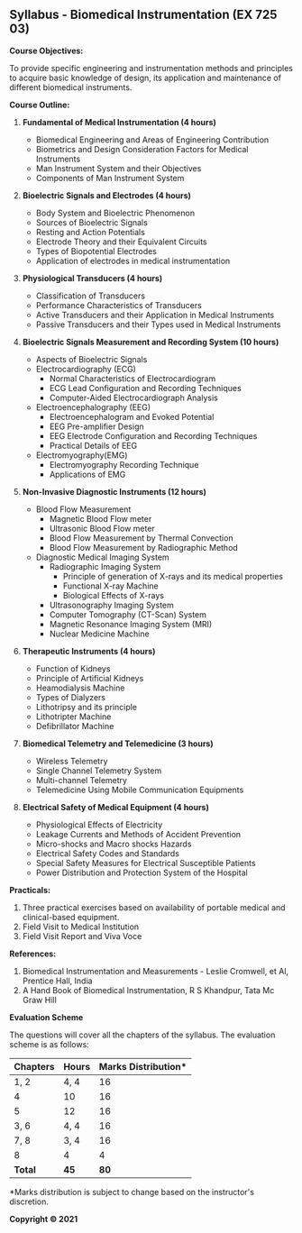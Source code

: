 ## Syllabus - Biomedical Instrumentation (EX 725 03)

**Course Objectives:**

To provide specific engineering and instrumentation methods and principles to acquire basic knowledge of design, its application and maintenance of different biomedical instruments.

**Course Outline:**

1. **Fundamental of Medical Instrumentation (4 hours)**
    * Biomedical Engineering and Areas of Engineering Contribution
    * Biometrics and Design Consideration Factors for Medical Instruments
    * Man Instrument System and their Objectives
    * Components of Man Instrument System

2. **Bioelectric Signals and Electrodes (4 hours)**
    * Body System and Bioelectric Phenomenon
    * Sources of Bioelectric Signals
    * Resting and Action Potentials
    * Electrode Theory and their Equivalent Circuits
    * Types of Biopotential Electrodes
    * Application of electrodes in medical instrumentation

3. **Physiological Transducers (4 hours)**
    * Classification of Transducers
    * Performance Characteristics of Transducers
    * Active Transducers and their Application in Medical Instruments
    * Passive Transducers and their Types used in Medical Instruments

4. **Bioelectric Signals Measurement and Recording System (10 hours)**
    * Aspects of Bioelectric Signals
    * Electrocardiography (ECG)
        * Normal Characteristics of Electrocardiogram
        * ECG Lead Configuration and Recording Techniques
        * Computer-Aided Electrocardiograph Analysis
    * Electroencephalography (EEG)
        * Electroencephalogram and Evoked Potential
        * EEG Pre-amplifier Design
        * EEG Electrode Configuration and Recording Techniques
        * Practical Details of EEG
    * Electromyography(EMG)
        * Electromyography Recording Technique
        * Applications of EMG

5. **Non-Invasive Diagnostic Instruments (12 hours)**
    * Blood Flow Measurement
        * Magnetic Blood Flow meter
        * Ultrasonic Blood Flow meter
        * Blood Flow Measurement by Thermal Convection
        * Blood Flow Measurement by Radiographic Method
    * Diagnostic Medical Imaging System
        * Radiographic Imaging System
            * Principle of generation of X-rays and its medical properties
            * Functional X-ray Machine
            * Biological Effects of X-rays
        * Ultrasonography Imaging System
        * Computer Tomography (CT-Scan) System
        * Magnetic Resonance Imaging System (MRI)
        * Nuclear Medicine Machine

6. **Therapeutic Instruments (4 hours)**
    * Function of Kidneys
    * Principle of Artificial Kidneys
    * Heamodialysis Machine
    * Types of Dialyzers
    * Lithotripsy and its principle
    * Lithotripter Machine
    * Defibrillator Machine

7. **Biomedical Telemetry and Telemedicine (3 hours)**
    * Wireless Telemetry
    * Single Channel Telemetry System
    * Multi-channel Telemetry
    * Telemedicine Using Mobile Communication Equipments

8. **Electrical Safety of Medical Equipment (4 hours)**
    * Physiological Effects of Electricity
    * Leakage Currents and Methods of Accident Prevention
    * Micro-shocks and Macro shocks Hazards
    * Electrical Safety Codes and Standards
    * Special Safety Measures for Electrical Susceptible Patients
    * Power Distribution and Protection System of the Hospital

**Practicals:**

1. Three practical exercises based on availability of portable medical and clinical-based equipment.
2. Field Visit to Medical Institution
3. Field Visit Report and Viva Voce

**References:**

1. Biomedical Instrumentation and Measurements - Leslie Cromwell, et Al, Prentice Hall, India
2. A Hand Book of Biomedical Instrumentation, R S Khandpur, Tata Mc Graw Hill

**Evaluation Scheme**

The questions will cover all the chapters of the syllabus. The evaluation scheme is as follows:

| Chapters | Hours | Marks Distribution* |
|---|---|---|
| 1, 2 | 4, 4 | 16 |
| 4 | 10 | 16 |
| 5 | 12 | 16 |
| 3, 6 | 4, 4 | 16 |
| 7, 8 | 3, 4 | 16 |
| 8 | 4 | 4 |
| **Total** | **45** | **80** |

*Marks distribution is subject to change based on the instructor's discretion.

**Copyright © 2021** 

